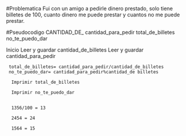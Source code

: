 #Problematica
Fui con un amigo a pedirle dinero prestado, solo tiene billetes de 100, cuanto dinero me puede prestar y cuantos no me puede prestar.

#Pseudocodigo
CANTIDAD_DE_
cantidad_para_pedir
total_de_billetes
no_te_puedo_dar

Inicio
  Leer y guardar cantidad_de_billetes
  Leer y guardar cantidad_para_pedir

     total_de_billetes= cantidad_para_pedir/cantidad_de_billetes
     no_te_puedo_dar= cantidad_para_pedir%cantidad_de billetes

      Imprimir total_de_billetes

      Imprimir no_te_puedo_dar


      1356/100 = 13

      2454 = 24

      1564 = 15
